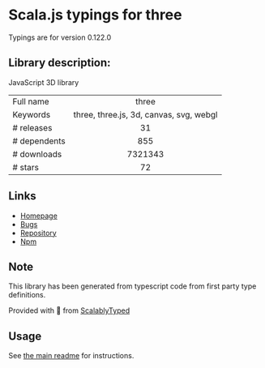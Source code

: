 
# Scala.js typings for three

Typings are for version 0.122.0

## Library description:
JavaScript 3D library

|                    |                 |
| ------------------ | :-------------: |
| Full name          | three |
| Keywords           | three, three.js, 3d, canvas, svg, webgl |
| # releases         | 31 |
| # dependents       | 855 |
| # downloads        | 7321343 |
| # stars            | 72 |

## Links
- [Homepage](https://threejs.org/)
- [Bugs](https://github.com/mrdoob/three.js/issues)
- [Repository](https://github.com/mrdoob/three.js)
- [Npm](https://www.npmjs.com/package/three)
    


## Note
This library has been generated from typescript code from first party type definitions.

Provided with :purple_heart: from [ScalablyTyped](https://github.com/oyvindberg/ScalablyTyped)

## Usage
See [the main readme](../../readme.md) for instructions.


